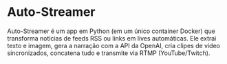 # Auto-Streamer
Auto-Streamer é um app em Python (em um único container Docker) que transforma notícias de feeds RSS ou links em lives automáticas. Ele extrai texto e imagem, gera a narração com a API da OpenAI, cria clipes de vídeo sincronizados, concatena tudo e transmite via RTMP (YouTube/Twitch).
